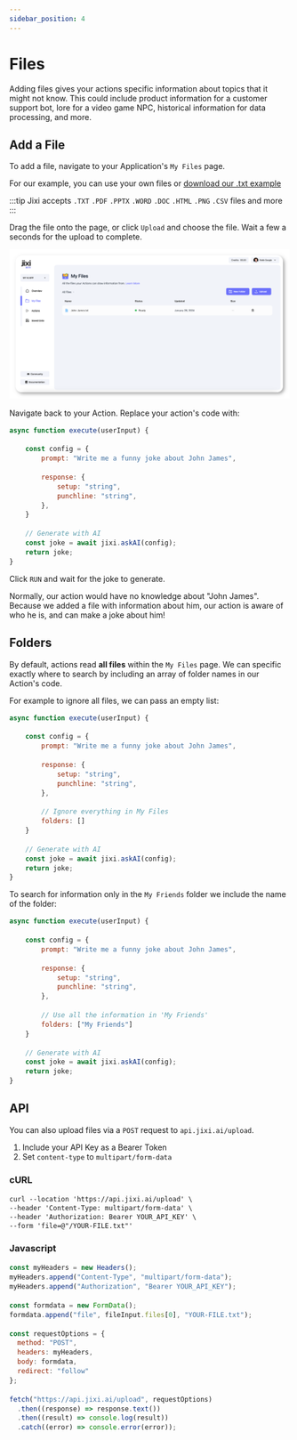 ```yaml
---
sidebar_position: 4
---
```


# Files

Adding files gives your actions specific information about topics that it might not know.
This could include product information for a customer support bot, lore for a video game NPC, 
historical information for data processing, and more. 

## Add a File

To add a file, navigate to your Application's `My Files` page. 

For our example, you can use your own files or [download our .txt example](https://jixi-public.s3.us-east-2.amazonaws.com/John-James.txt)

:::tip
Jixi accepts `.TXT` `.PDF` `.PPTX` `.WORD` `.DOC` `.HTML` `.PNG` `.CSV` files and more
:::

Drag the file onto the page, or click `Upload` and choose the file. Wait a few a seconds for
the upload to complete.

![files.png](..%2F..%2Fstatic%2Fimg%2Ffiles.png)

Navigate back to your Action. Replace your action's code with:

```javascript
async function execute(userInput) {

    const config = {
        prompt: "Write me a funny joke about John James",

        response: {
            setup: "string",
            punchline: "string",
        },
    }

    // Generate with AI
    const joke = await jixi.askAI(config);
    return joke;
}
```

Click `RUN` and wait for the joke to generate.

Normally, our action would have no knowledge about "John James". Because we added a file
with information about him, our action is aware of who he is, and can make a joke about him!

## Folders

By default, actions read **all files** within the `My Files` page. We can specific exactly
where to search by including an array of folder names in our Action's code.

For example to ignore all files, we can pass an empty list:

```javascript
async function execute(userInput) {

    const config = {
        prompt: "Write me a funny joke about John James",

        response: {
            setup: "string",
            punchline: "string",
        },

        // Ignore everything in My Files
        folders: []
    }

    // Generate with AI
    const joke = await jixi.askAI(config);
    return joke;
}
```

To search for information only in the `My Friends` folder we include the name of the folder:
```javascript
async function execute(userInput) {

    const config = {
        prompt: "Write me a funny joke about John James",

        response: {
            setup: "string",
            punchline: "string",
        },

        // Use all the information in 'My Friends'
        folders: ["My Friends"]
    }

    // Generate with AI
    const joke = await jixi.askAI(config);
    return joke;
}
```

## API
You can also upload files via a `POST` request to `api.jixi.ai/upload`. 

1. Include your API Key as a Bearer Token
2. Set `content-type` to `multipart/form-data`

### cURL

```
curl --location 'https://api.jixi.ai/upload' \
--header 'Content-Type: multipart/form-data' \
--header 'Authorization: Bearer YOUR_API_KEY' \
--form 'file=@"/YOUR-FILE.txt"'
```

### Javascript

```javascript
const myHeaders = new Headers();
myHeaders.append("Content-Type", "multipart/form-data");
myHeaders.append("Authorization", "Bearer YOUR_API_KEY");

const formdata = new FormData();
formdata.append("file", fileInput.files[0], "YOUR-FILE.txt");

const requestOptions = {
  method: "POST",
  headers: myHeaders,
  body: formdata,
  redirect: "follow"
};

fetch("https://api.jixi.ai/upload", requestOptions)
  .then((response) => response.text())
  .then((result) => console.log(result))
  .catch((error) => console.error(error));
```